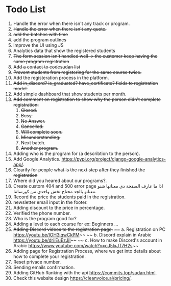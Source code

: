 # Todo List

1. Handle the error when there isn't any track or program.
2. ~~Handle the error when there isn't any quote.~~
3. ~~add the batches with time~~
4. ~~add the program outlines~~
5. improve the UI using JS
6. Analytics data that show the registered students
7. ~~The form session isn't handled well -> the customer keep having the same program registration~~
8. ~~Add a contact to codesudan list~~
9. ~~Prevent students from registering for the same course twice.~~
10. Add the registeration process in the platform.
11. ~~Add in_discord? is_graduated? have_certificate? fields to registration model.~~
12. Add simple dashboard that show students per month.
13. ~~Add comment on registration to show why the person didn't complete registration:~~
    1. ~~Closed.~~
    2. ~~Busy.~~
    3. ~~No Answer.~~
    4. ~~Cancelled.~~
    5. ~~Will complete soon.~~
    6. ~~Misunderstanding.~~
    7. ~~Next batch.~~
    8. ~~Another program.~~
14. Adding who is the program for (a describtion to the person).
15. Add Google Analytics. https://pypi.org/project/django-google-analytics-app/.
16. ~~Clearify for people what is the next step after they finished the registration~~
17. Where did you heared about our programs?.
18. Create custom 404 and 500 error page اذا ما عارف الصفحة دي معناتها شنو معناتو بالجد محتاج تخش واحدي من كورساتنا.
19. Record the price the students paid in the registration.
20. newsletter email input in the footer.
21. Adding discount to the price in percentage.
22. Verified the phone number.
23. Who is the program good for?
24. Adding a level to each course for ex: Beginners ...
25. ~~Adding Discord videos to the registration page.~~
   ~~ a. Registration on PC https://youtu.be/IOH3iqwCkPM~~
   ~~ b. Discord explain in Arabic https://youtu.be/driiEuEzJjI~~
   ~~ c. How to make Discord's account in Arabic https://www.youtube.com/watch?v=cJ5IxJT7H2s~~
26. Adding page for Registration Process, where we get into details about how to complete your registration.
27. Reset privace number.
28. Sending emails confirmation.
29. Adding GitHub Ranking with the api https://commits.top/sudan.html.
30. Check this website design https://cleanvoice.ai/pricing/.

